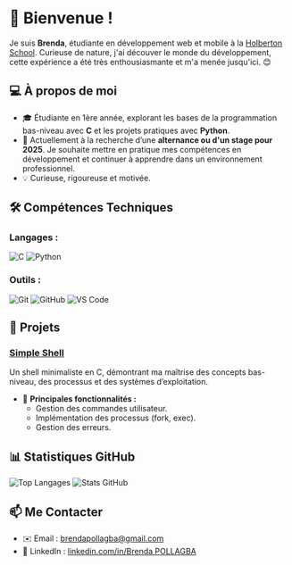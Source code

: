 
# 👋 Bienvenue !

Je suis **Brenda**, étudiante en développement web et mobile à la [Holberton School](https://www.holbertonschool.com/). Curieuse de nature, j'ai découver le monde du développement, cette expérience a été très enthousiasmante et m'a menée jusqu'ici. 😊  

## 💻 **À propos de moi**
- 🎓 Étudiante en 1ère année, explorant les bases de la programmation bas-niveau avec **C** et les projets pratiques avec **Python**.  
- 🔎 Actuellement à la recherche d’une **alternance ou d'un stage pour 2025**.
  Je souhaite mettre en pratique mes compétences en développement et continuer à apprendre dans un environnement professionnel.
- 💡 Curieuse, rigoureuse et motivée.  

## 🛠️ **Compétences Techniques**
### **Langages** :
![C](https://img.shields.io/badge/-C-blue?style=flat-square&logo=c) ![Python](https://img.shields.io/badge/-Python-yellow?style=flat-square&logo=python) 
### **Outils** :  
![Git](https://img.shields.io/badge/-Git-black?style=flat-square&logo=git) ![GitHub](https://img.shields.io/badge/-GitHub-181717?style=flat-square&logo=github) ![VS Code](https://img.shields.io/badge/-VSCode-blue?style=flat-square&logo=visual-studio-code)   

## 🌟 **Projets**
### [Simple Shell](https://github.com/Bree-Coding/holbertonschool-simple_shell) 
Un shell minimaliste en C, démontrant ma maîtrise des concepts bas-niveau, des processus et des systèmes d’exploitation.
- 📌 **Principales fonctionnalités :**  
  - Gestion des commandes utilisateur.  
  - Implémentation des processus (fork, exec).  
  - Gestion des erreurs.  

## 📊 **Statistiques GitHub**  
![Top Langages](https://github-readme-stats.vercel.app/api/top-langs/?username=Bree-Coding&layout=compact&theme=radical)
![Stats GitHub](https://github-readme-stats.vercel.app/api?username=Bree-Coding&show_icons=true&theme=radical)

## 📫 **Me Contacter**
- ✉️ Email :  [brendapollagba@gmail.com](mailto:brendapollagba@gmail.com)  
- 🔗 LinkedIn : [linkedin.com/in/Brenda POLLAGBA](www.linkedin.com/in/brenda-pollagba)

